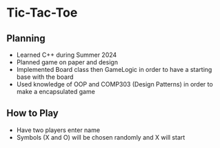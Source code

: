 # Tic-Tac-Toe

## Planning
- Learned C++ during Summer 2024
- Planned game on paper and design
- Implemented Board class then GameLogic in order to have a starting base with the board
- Used knowledge of OOP and COMP303 (Design Patterns) in order to make a encapsulated game

## How to Play
- Have two players enter name
- Symbols (X and O) will be chosen randomly and X will start


